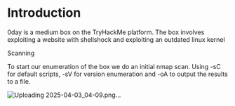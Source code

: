 # Introduction

0day is a medium box on the TryHackMe platform. The box involves exploiting a website with shellshock and exploiting an outdated linux kernel

Scanning

To start our enumeration of the box we do an initial nmap scan. Using -sC for default scripts, -sV for version enumeration and -oA to output the results to a file.

![Uploading 2025-04-03_04-09.png…]()


